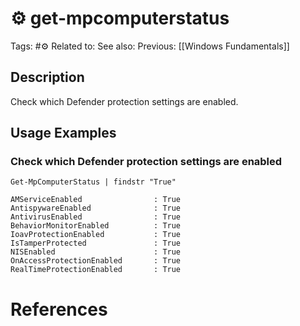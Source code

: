 # ⚙️ get-mpcomputerstatus

Tags: #⚙️
Related to:
See also:
Previous: [[Windows Fundamentals]]

## Description

Check which Defender protection settings are enabled.

## Usage Examples

### Check which Defender protection settings are enabled

	Get-MpComputerStatus | findstr "True"

```powershell-session
AMServiceEnabled                : True
AntispywareEnabled              : True
AntivirusEnabled                : True
BehaviorMonitorEnabled          : True
IoavProtectionEnabled           : True
IsTamperProtected               : True
NISEnabled                      : True
OnAccessProtectionEnabled       : True
RealTimeProtectionEnabled       : True
```

# References